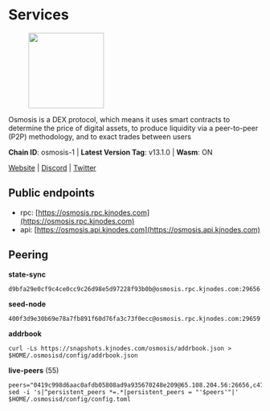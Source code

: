 # Services

<figure><img src="https://raw.githubusercontent.com/kj89/testnet_manuals/main/pingpub/logos/osmosis.png" width="150" alt=""><figcaption></figcaption></figure>

Osmosis is a DEX protocol, which means it uses smart contracts  to determine the price of digital assets, to produce liquidity  via a peer-to-peer (P2P) methodology, and to exact trades between users

**Chain ID**: osmosis-1 | **Latest Version Tag**: v13.1.0 | **Wasm**: ON

[Website](https://osmosis.zone) | [Discord](https://discord.gg/osmosis) | [Twitter](https://twitter.com/osmosiszone)


## Public endpoints

* rpc: [https://osmosis.rpc.kjnodes.com](https://osmosis.rpc.kjnodes.com)
* api: [https://osmosis.api.kjnodes.com](https://osmosis.api.kjnodes.com)

## Peering

**state-sync**

```
d9bfa29e0cf9c4ce0cc9c26d98e5d97228f93b0b@osmosis.rpc.kjnodes.com:29656
```

**seed-node**

```
400f3d9e30b69e78a7fb891f60d76fa3c73f0ecc@osmosis.rpc.kjnodes.com:29659
```

**addrbook**
```
curl -Ls https://snapshots.kjnodes.com/osmosis/addrbook.json > $HOME/.osmosisd/config/addrbook.json
```

**live-peers** (55)
```
peers="0419c998d6aac0afdb05808ad9a935670248e209@65.108.204.56:26656,c47e03ce1b82b136768581a028033c4e201962f6@65.108.79.45:26656,071ae914b06e14148a6286a0fa087c797336f043@34.105.246.121:26656,4e38d3caa1554d7f46a2654fa9997554c13f61f2@95.216.96.61:26656,5e9051d2ae7d9be1656a5348ad0916f255b96c73@135.181.214.17:26656,42f42a4b3527b927d5002d45abd37f66ecdd4861@51.178.74.75:16656,406f64a8d601e34d7311fd61ec87b0c7028bd230@138.201.23.39:46656,b37a3c92c039de2582edd120b16afa3f462ecf3e@23.88.69.22:27166,259ab883ee76f92e82f8f14d463aaaa09d857fb9@144.76.70.108:9010,74e8ba742d8312c250f3237c8c8f3f951c01f9df@95.216.4.104:2003,f225f8a168ec794d334d7100994b62e5e7648072@35.234.158.17:26656,9b1bfb99d9eb04af32510ed8e3eb83c59448662f@95.214.52.220:26656,9c1a9d04c2d642dd3297672f734d47d87f236ae4@109.123.253.244:26656,fd651cfe771597c7fe930936bff077ce42d636a3@51.161.84.86:26656,d0d4b88110767c503baa8a618cfd7e284482f8dc@37.120.245.11:26656,31e7a8b8cc97e85472c609f9d220fdd9536d4f4d@94.130.220.54:26656,8e72d0b37a9dc16ea58c0da705caa6530badd6ce@138.197.68.193:26656,d87b23a8f9134744f2370b069531fcf62e7721c9@65.109.30.119:26656,94e69330d6f4cfe221cdd2ce49ee141e53e5f200@23.106.120.6:26656,d9bfa29e0cf9c4ce0cc9c26d98e5d97228f93b0b@65.109.88.38:29656,fc2ad6fb9f20b4a637e244d92c35362bdb5d96af@100.26.145.135:26656,971c324f0889de5fd528402487168d88857a3df6@66.172.36.141:36656,6945be12a7d357a39b9cfbb0018249b234fc4a15@54.241.143.196:26656,e0fbdbdce6ec8797412751edd00fbaf114c42fad@34.220.226.204:26656,2f4c0337b2522034a614a5cb2c61a891fe753c03@5.9.81.187:29656,be930386104083882c7e491d60584e15c101c1da@178.128.156.131:26656,47e4075978458bfc382630b2a46aabbbbf7977b2@143.198.234.114:26656,a6283307952423c1751431c220d11ed36b61ed84@143.110.237.113:26656,9dadae9bb9575d70a2a7ca68b779a34b2ffc59ef@116.202.216.111:26656,2000928f1b09973431b53292ef80c1cd836fd967@168.119.213.117:26656,9f2489016bcf055fde40498f54bf893f3a00f9de@138.201.85.176:26656,30e9432879d5b0976b88e52120dc12338e40fc33@65.108.108.176:26656,43785e5ffd8783393ea8094f77efcee5bdbcdce3@78.141.244.18:26656,7de231d5c75feb810a9196fa2a3e83e0576c88a9@212.95.53.152:26656,42745690b41f6a7515c4a87d88efda2e82b55b76@78.46.94.183:26656,f4b811759e55f665180545ad5e1b42573f660861@135.181.181.251:26656,724cef11bbe866269b3d67f7dd5ea539cc4096bf@198.244.164.186:26656,60a2c89e7253502e93517a026f44a2431cc81230@220.85.113.39:26656,0660d18b65340a55514f240dd517282ca286f169@176.9.28.62:26656,20913e92e8b9ea2d80ad34edd9b52e97886cf616@54.37.30.181:26656,bfb67b2ae345955d6bc0991450120669c683386e@149.56.25.66:26656,407267ac44b20a0a4258d0bbca1c9f657bf88d08@74.118.143.19:26656,f67dde244467670d0cbd93a71ec1d6fd9c99c528@93.115.29.37:26656,b8450ac06ab8ccac21b21bbbba8ea3751a479291@3.91.196.177:26656,747d01891a83d6f759d88f9be07159c268b584b0@141.95.65.98:26656,3f6e94a2f3fbf1af8077c542243278880e5e795f@135.181.163.178:36656,f95d9634ad68b8f0ac80ce308adb71d8c119ada5@141.98.219.104:26656,b69e57cd6f796ac5d6efb1a834163365c37cbfa8@78.46.69.29:26656,fc590afe489a1b9ca8ff3f2fb396dbc20b1997a4@204.16.244.254:26656,7c28e9f02c998d84a4f617c3852b7794dc2883fd@88.99.253.55:26656,f9a920a61ee994b12b77178dd5f1fc1ed39b7cd2@142.132.255.49:26656,77900931e443efd95c7feeb86a13968321f24d9b@194.163.161.146:24650,6b1dd134b30aeaeb2f21f33bd2cd0370a2275501@138.68.6.165:26656,2def96b97cab65a6a35f871f0ab3c384a1176869@104.155.13.66:26656,e153cc49052d67280dfdd6d660f3d98622905850@209.133.193.74:26656"
sed -i 's|^persistent_peers *=.*|persistent_peers = "'$peers'"|' $HOME/.osmosisd/config/config.toml
```
